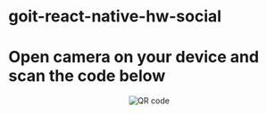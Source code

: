 # goit-react-native-hw-social

# Open camera on your device and scan the code below

<!-- ![qr-code](https://qr.expo.dev/expo-go?owner=alexanderelmuratov&slug=goit-react-native-hw-social&releaseChannel=default&host=exp.host) -->

<!-- <p align="center">
  <img src="https://qr.expo.dev/expo-go?owner=alexanderelmuratov&slug=goit-react-native-hw-social&releaseChannel=default&host=exp.host" alt="QR code"/>
</p> -->

<p align="center">
  <img src="https://expo.dev/@alexanderelmuratov/goit-react-native-hw-social?serviceType=classic&distribution=expo-go" alt="QR code"/>
</p>
